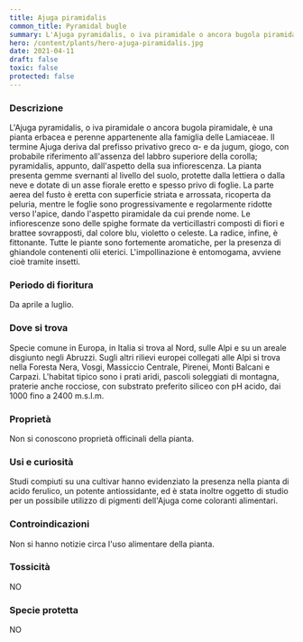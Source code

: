 ```yaml
---
title: Ajuga piramidalis
common_title: Pyramidal bugle
summary: L'Ajuga pyramidalis, o iva piramidale o ancora bugola piramidale, è una pianta erbacea e perenne appartenente alla famiglia delle Lamiaceae.
hero: /content/plants/hero-ajuga-piramidalis.jpg
date: 2021-04-11
draft: false
toxic: false
protected: false
---
```

### Descrizione
L'Ajuga pyramidalis, o iva piramidale o ancora bugola piramidale, è una pianta erbacea e perenne appartenente alla famiglia delle Lamiaceae.
Il termine Ajuga deriva dal prefisso privativo greco α- e da jugum, giogo, con probabile riferimento all'assenza del labbro superiore della corolla; pyramidalis, appunto, dall'aspetto della sua infiorescenza.
La pianta presenta gemme svernanti al livello del suolo, protette dalla lettiera o dalla neve e dotate di un asse fiorale eretto e spesso privo di foglie.
La parte aerea del fusto è eretta con superficie striata e arrossata, ricoperta da peluria, mentre le foglie sono progressivamente e regolarmente ridotte verso l'apice, dando l'aspetto piramidale da cui prende nome.
Le infiorescenze sono delle spighe formate da verticillastri composti di fiori e brattee sovrapposti, dal colore blu, violetto o celeste. La radice, infine, è fittonante.
Tutte le piante sono fortemente aromatiche, per la presenza di ghiandole contenenti olii eterici.
L'impollinazione è entomogama, avviene cioè tramite insetti.

### Periodo di fioritura
Da aprile a luglio.

### Dove si trova
Specie comune in Europa, in Italia si trova al Nord, sulle Alpi e su un areale disgiunto negli Abruzzi. Sugli altri rilievi europei collegati alle Alpi si trova nella Foresta Nera, Vosgi, Massiccio Centrale, Pirenei, Monti Balcani e Carpazi.
L'habitat tipico sono i prati aridi, pascoli soleggiati di montagna, praterie anche rocciose, con substrato preferito siliceo con pH acido, dai 1000 fino a 2400 m.s.l.m.

### Proprietà
Non si conoscono proprietà officinali della pianta.

### Usi e curiosità
Studi compiuti su una cultivar hanno evidenziato la presenza nella pianta di acido ferulico, un potente antiossidante, ed è stata inoltre oggetto di studio per un possibile utilizzo di pigmenti dell'Ajuga come coloranti alimentari.

### Controindicazioni
Non si hanno notizie circa l'uso alimentare della pianta.

### Tossicità
NO

### Specie protetta
NO
